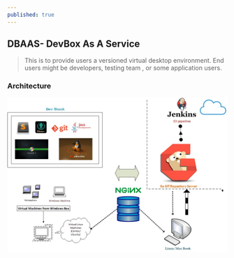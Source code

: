 ```yaml
---
published: true
---
```

## DBAAS- DevBox As A Service

> This is to provide users a versioned virtual desktop environment. End users might be developers, testing team , or some application users.

### Architecture
![dbaas.jpg](/public/dbaas.jpg)
